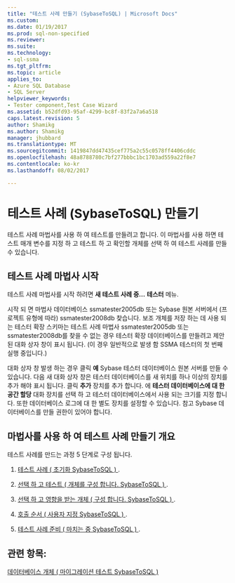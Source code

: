 ```yaml
---
title: "테스트 사례 만들기 (SybaseToSQL) | Microsoft Docs"
ms.custom: 
ms.date: 01/19/2017
ms.prod: sql-non-specified
ms.reviewer: 
ms.suite: 
ms.technology:
- sql-ssma
ms.tgt_pltfrm: 
ms.topic: article
applies_to:
- Azure SQL Database
- SQL Server
helpviewer_keywords:
- Tester component,Test Case Wizard
ms.assetid: b52dfd93-95af-4299-bc8f-83f2a7a6a518
caps.latest.revision: 5
author: Shamikg
ms.author: Shamikg
manager: jhubbard
ms.translationtype: MT
ms.sourcegitcommit: 1419847dd47435cef775a2c55c0578ff4406cddc
ms.openlocfilehash: 48a8788780c7bf277bbbc1bc1703ad559a22f8e7
ms.contentlocale: ko-kr
ms.lasthandoff: 08/02/2017

---
```

# <a name="creating-test-cases-sybasetosql"></a>테스트 사례 (SybaseToSQL) 만들기
테스트 사례 마법사를 사용 하 여 테스트를 만들려고 합니다. 이 마법사를 사용 하면 테스트 매개 변수를 지정 하 고 테스트 하 고 확인할 개체를 선택 하 여 테스트 사례를 만들 수 있습니다.  
  
## <a name="starting-the-test-case-wizard"></a>테스트 사례 마법사 시작  
테스트 사례 마법사를 시작 하려면 **새 테스트 사례 중...** **테스터** 메뉴.  
  
시작 되 면 마법사 데이터베이스 ssmatester2005db 또는 Sybase 원본 서버에서 (프로젝트 유형에 따라) ssmatester2008db 찾습니다. 보조 개체를 저장 하는 데 사용 되는 테스터 확장 스키마는 테스트 사례 마법사 ssmatester2005db 또는 ssmatester2008db를 찾을 수 없는 경우 테스터 확장 데이터베이스를 만들려고 제안 된 대화 상자 창이 표시 됩니다. (이 경우 일반적으로 발생 함 SSMA 테스터의 첫 번째 실행 중입니다.)  
  
대화 상자 창 발생 하는 경우 클릭 **예** Sybase 테스터 데이터베이스 원본 서버를 만들 수 있습니다. 다음 새 대화 상자 창은 테스터 데이터베이스를 새 위치를 하나 이상의 장치를 추가 해야 표시 됩니다. 클릭 **추가** 장치를 추가 합니다. 에 **테스터 데이터베이스에 대 한 공간 할당** 대화 장치를 선택 하 고 테스터 데이터베이스에서 사용 되는 크기를 지정 합니다. 또한 데이터베이스 로그에 대 한 별도 장치를 설정할 수 있습니다. 참고 Sybase 데이터베이스를 만들 권한이 있어야 합니다.  
  
## <a name="overview-of-creating-test-cases-using-the-wizard"></a>마법사를 사용 하 여 테스트 사례 만들기 개요  
테스트 사례를 만드는 과정 5 단계로 구성 됩니다.  
  
1.  [테스트 사례 &#40; 초기화 SybaseToSQL &#41; ](../../ssma/sybase/initializing-test-cases-sybasetosql.md).  
  
2.  [선택 하 고 테스트 &#40; 개체를 구성 합니다. SybaseToSQL &#41; ](../../ssma/sybase/selecting-and-configuring-objects-to-test-sybasetosql.md).  
  
3.  [선택 하 고 영향을 받는 개체 &#40; 구성 합니다. SybaseToSQL &#41; ](../../ssma/sybase/selecting-and-configuring-affected-objects-sybasetosql.md).  
  
4.  [호출 순서 &#40; 사용자 지정 SybaseToSQL &#41; ](../../ssma/sybase/customizing-calls-order-sybasetosql.md).  
  
5.  [테스트 사례 준비 &#40; 마치는 중 SybaseToSQL &#41; ](../../ssma/sybase/finishing-test-case-preparation-sybasetosql.md).  
  
## <a name="see-also"></a>관련 항목:  
[데이터베이스 개체 &#40; 마이그레이션 테스트 SybaseToSQL &#41;](../../ssma/sybase/testing-migrated-database-objects-sybasetosql.md)  
  

